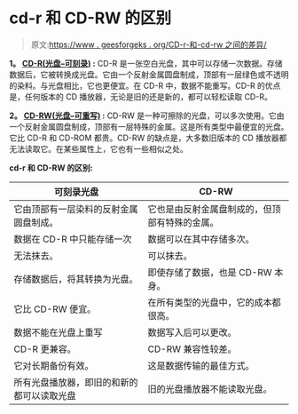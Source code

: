 # cd-r 和 CD-RW 的区别

> 原文:[https://www . geesforgeks . org/CD-r-和-cd-rw 之间的差异/](https://www.geeksforgeeks.org/difference-between-cd-r-and-cd-rw/)

**1。 [CD-R(光盘–可刻录)](https://www.geeksforgeeks.org/introduction-of-compact-disk-cd-optical-memory/) :**
CD-R 是一张空白光盘，其中可以存储一次数据。存储数据后，它被转换成光盘。它由一个反射金属圆盘制成，顶部有一层绿色或不透明的染料。与光盘相比，它也更便宜。在 CD-R 中，数据不能重写。CD-R 的优点是，任何版本的 CD 播放器，无论是旧的还是新的，都可以轻松读取 CD-R。

**2。 [CD-RW(光盘–可重写)](https://www.geeksforgeeks.org/cd-rw-full-form/) :**
CD-RW 是一种可擦除的光盘，可以多次使用。它由一个反射金属圆盘制成，顶部有一层特殊的金属。这是所有类型中最便宜的光盘。它比 CD-R 和 CD-ROM 都贵。CD-RW 的缺点是，大多数旧版本的 CD 播放器都无法读取它。在某些属性上，它也有一些相似之处。

**cd-r 和 CD-RW 的区别:**

<center>

| 可刻录光盘 | CD-RW |
| --- | --- |
| 它由顶部有一层染料的反射金属圆盘制成。 | 它也是由反射金属盘制成的，但顶部有特殊的金属。 |
| 数据在 CD-R 中只能存储一次 | 数据可以在其中存储多次。 |
| 无法抹去。 | 可以抹去。 |
| 存储数据后，将其转换为光盘。 | 即使存储了数据，也是 CD-RW 本身。 |
| 它比 CD-RW 便宜。 | 在所有类型的光盘中，它的成本都很高。 |
| 数据不能在光盘上重写 | 数据写入后可以更改。 |
| CD-R 更兼容。 | CD-RW 兼容性较差。 |
| 它对长期备份有效。 | 这是数据传输的最佳方式。 |
| 所有光盘播放器，即旧的和新的都可以读取光盘 | 旧的光盘播放器不能读取光盘。 |

</center>